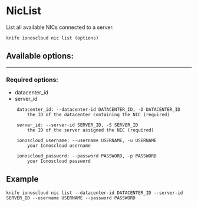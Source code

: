 # NicList

List all available NICs connected to a server.

    knife ionoscloud nic list (options)


## Available options:
---

### Required options:
* datacenter_id
* server_id

```
    datacenter_id: --datacenter-id DATACENTER_ID, -D DATACENTER_ID
        the ID of the datacenter containing the NIC (required)

    server_id: --server-id SERVER_ID, -S SERVER_ID
        the ID of the server assigned the NIC (required)

    ionoscloud_username: --username USERNAME, -u USERNAME
        your Ionoscloud username

    ionoscloud_password: --password PASSWORD, -p PASSWORD
        your Ionoscloud password

```

## Example

    knife ionoscloud nic list --datacenter-id DATACENTER_ID --server-id SERVER_ID --username USERNAME --password PASSWORD
